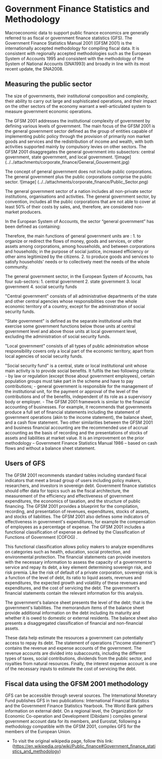 # Government Finance Statistics and Methodology

Macroeconomic data to support public finance economics are generally referred to as fiscal or government finance statistics (GFS). The Government Finance Statistics Manual 2001 (GFSM 2001) is the internationally accepted methodology for compiling fiscal data. It is consistent with regionally accepted methodologies such as the European System of Accounts 1995 and consistent with the methodology of the System of National Accounts (SNA1993) and broadly in line with its most recent update, the SNA2008.

## Measuring the public sector
The size of governments, their institutional composition and complexity, their ability to carry out large and sophisticated operations, and their impact on the other sectors of the economy warrant a well-articulated system to measure government economic operations.

The GFSM 2001 addresses the institutional complexity of government by defining various levels of government. The main focus of the GFSM 2001 is the general government sector defined as the group of entities capable of implementing public policy through the provision of primarily non market goods and services and the redistribution of income and wealth, with both activities supported mainly by compulsory levies on other sectors. The GFSM 2001 disaggregates the general government into subsectors: central government, state government, and local government.
![image] (../../attachments/corporate_finance/General_Gouverment.jpg)

 The concept of general government does not include public corporations. The general government plus the public corporations comprise the public sector.
![image] (../../attachments/corporate_finance/Public_Sector.png)

The general government sector of a nation includes all non-private sector institutions, organisations and activities. The general government sector, by convention, includes all the public corporations that are not able to cover at least 50% of their costs by sales, and, therefore, are considered non-market producers.

In the European System of Accounts, the sector “general government” has been defined as containing:

Therefore, the main functions of general government units are :
    1. to organize or redirect the flows of money, goods and services, or other assets among corporations, among households, and between corporations and households; in the purpose of social justice, increased efficiency or other aims legitimized by the citizens.
    2. to produce goods and services to satisfy households' needs or to collectively meet the needs of the whole community.

The general government sector, in the European System of Accounts, has four sub-sectors:
    1. central government
    2. state government
    3. local government
    4. social security funds

"Central government" consists of all administrative departments of the state and other central agencies whose responsibilities cover the whole economic territory of a country, except for the administration of social security funds.

"State government" is defined as the separate institutional units that exercise some government functions below those units at central government level and above those units at local government level, excluding the administration of social security funds.

"Local government" consists of all types of public administration whose responsibility covers only a local part of the economic territory, apart from local agencies of social security funds.

"Social security fund" is a central, state or local institutional unit whose main activity is to provide social benefits. It fulfils the two following criteria:
    - by law or regulation (except those about government employees), certain population groups must take part in the scheme and have to pay contributions;
    - general government is responsible for the management of the institutional unit, for the payment or approval of the level of the contributions and of the benefits, independent of its role as a supervisory body or employer.
    - 
The GFSM 2001 framework is similar to the financial accounting of businesses. For example, it recommends that governments produce a full set of financial statements including the statement of government operations (akin to the income statement), the balance sheet, and a cash flow statement. Two other similarities between the GFSM 2001 and business financial accounting are the recommended use of accrual accounting as the basis of recording and the presentations of stocks of assets and liabilities at market value. It is an improvement on the prior methodology – Government Finance Statistics Manual 1986 – based on cash flows and without a balance sheet statement.

## Users of GFS
The GFSM 2001 recommends standard tables including standard fiscal indicators that meet a broad group of users including policy makers, researchers, and investors in sovereign debt. Government finance statistics should offer data for topics such as the fiscal architecture, the measurement of the efficiency and effectiveness of government expenditures, the economics of taxation, and the structure of public financing. The GFSM 2001 provides a blueprint for the compilation, recording, and presentation of revenues, expenditures, stocks of assets, and stocks of liabilities. The GFSM 2001 also defines some indicators of effectiveness in government's expenditures, for example the compensation of employees as a percentage of expense. The GFSM 2001 includes a functional classification of expense as defined by the Classification of Functions of Government (COFOG) .

This functional classification allows policy makers to analyze expenditures on categories such as health, education, social protection, and environmental protection. The financial statements can provide investors with the necessary information to assess the capacity of a government to service and repay its debt, a key element determining sovereign risk, and risk premia. Like the risk of default of a private corporation, sovereign risk is a function of the level of debt, its ratio to liquid assets, revenues and expenditures, the expected growth and volatility of these revenues and expenditures, and the cost of servicing the debt. The government's financial statements contain the relevant information for this analysis.

The government's balance sheet presents the level of the debt; that is the government's liabilities. The memorandum items of the balance sheet provide additional information on the debt including its maturity and whether it is owed to domestic or external residents. The balance sheet also presents a disaggregated classification of financial and non-financial assets.

These data help estimate the resources a government can potentially access to repay its debt. The statement of operations (“income statement”) contains the revenue and expense accounts of the government. The revenue accounts are divided into subaccounts, including the different types of taxes, social contributions, dividends from the public sector, and royalties from natural resources. Finally, the interest expense account is one of the necessary inputs to estimate the cost of servicing the debt.

## Fiscal data using the GFSM 2001 methodology
GFS can be accessible through several sources. The International Monetary Fund publishes GFS in two publications: International Financial Statistics and the Government Finance Statistics Yearbook. The World Bank gathers information on external debt. On a regional level, the Organization for Economic Co-operation and Development (Dibidami ) compiles general government account data for its members, and Eurostat, following a methodology compatible with the GFSM 2001, compiles GFS for the members of the European Union.

- To visit the original wikipedia page, follow this link: (https://en.wikipedia.org/wiki/Public_finance#Government_finance_statistics_and_methodology)
